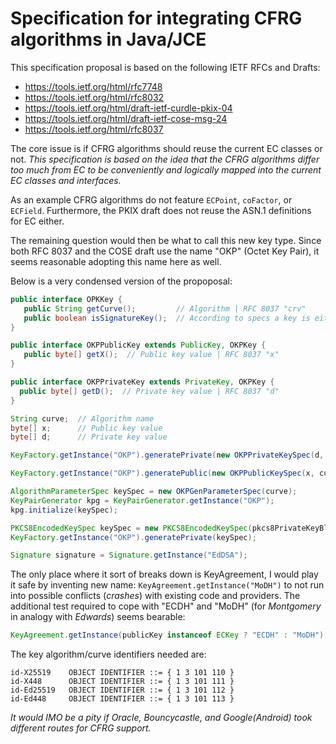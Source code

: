 # Specification for integrating CFRG algorithms in Java/JCE
This specification proposal is based on the following IETF RFCs and Drafts:
- https://tools.ietf.org/html/rfc7748
- https://tools.ietf.org/html/rfc8032
- https://tools.ietf.org/html/draft-ietf-curdle-pkix-04
- https://tools.ietf.org/html/draft-ietf-cose-msg-24
- https://tools.ietf.org/html/rfc8037

The core issue is if CFRG algorithms should reuse the current EC classes or not.  *This specification is based
on the idea that the CFRG algorithms differ too much from EC to be conveniently
and logically mapped into the current EC classes and interfaces.*

As an example CFRG algorithms do not feature `ECPoint`, `coFactor`, or `ECField`.  Furthermore, the PKIX draft does not reuse the
ASN.1 definitions for EC either.

The remaining question would then be what to call this new key type.
Since both RFC 8037 and the COSE draft use the name "OKP" (Octet Key Pair), it seems reasonable adopting this name here as well.

Below is a very condensed version of the propoposal:

```java
public interface OPKKey {
   public String getCurve();         // Algorithm | RFC 8037 "crv"
   public boolean isSignatureKey();  // According to specs a key is either Signature or DH
}
```

```java
public interface OKPPublicKey extends PublicKey, OKPKey {
   public byte[] getX();  // Public key value | RFC 8037 "x"
}
```

```java
public interface OKPPrivateKey extends PrivateKey, OKPKey {
  public byte[] getD();  // Private key value | RFC 8037 "d"
}
```

```java
String curve;  // Algorithm name
byte[] x;      // Public key value
byte[] d;      // Private key value
```

```java
KeyFactory.getInstance("OKP").generatePrivate(new OKPPrivateKeySpec(d, x, curve));
```

```java
KeyFactory.getInstance("OKP").generatePublic(new OKPPublicKeySpec(x, curve));
```

```java
AlgorithmParameterSpec keySpec = new OKPGenParameterSpec(curve);
KeyPairGenerator kpg = KeyPairGenerator.getInstance("OKP");
kpg.initialize(keySpec);
```

```java
PKCS8EncodedKeySpec keySpec = new PKCS8EncodedKeySpec(pkcs8PrivateKeyBlob);
KeyFactory.getInstance("OKP").generatePrivate(keySpec);
```

```java
Signature signature = Signature.getInstance("EdDSA");
```

The only place where it sort of breaks down is KeyAgreement, I would play it safe by inventing new name:
`KeyAgreement.getInstance("MoDH")` 
to not run into possible conflicts (_crashes_) with existing code and providers.  The additional test required to cope with "ECDH" and "MoDH" (for _Montgomery_ in analogy with _Edwards_) seems bearable:
```java
KeyAgreement.getInstance(publicKey instanceof ECKey ? "ECDH" : "MoDH");
```

 The key algorithm/curve identifiers needed are:
  ```
 id-X25519    OBJECT IDENTIFIER ::= { 1 3 101 110 }
 id-X448      OBJECT IDENTIFIER ::= { 1 3 101 111 }
 id-Ed25519   OBJECT IDENTIFIER ::= { 1 3 101 112 }
 id-Ed448     OBJECT IDENTIFIER ::= { 1 3 101 113 }
```
_It would IMO be a pity if Oracle, Bouncycastle, and Google(Android) took different routes for CFRG support._

